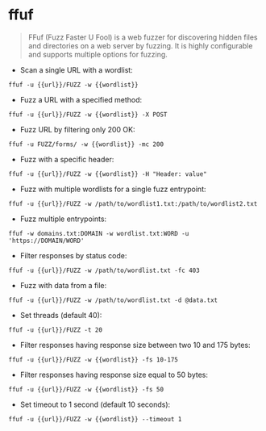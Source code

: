 # ffuf
>FFuf (Fuzz Faster U Fool) is a web fuzzer for discovering hidden files and directories on a web server by fuzzing. It is highly configurable and supports multiple options for fuzzing.

- Scan a single URL with a wordlist:

`ffuf -u {{url}}/FUZZ -w {{wordlist}}`

- Fuzz a URL with a specified method:

`ffuf -u {{url}}/FUZZ -w {{wordlist}} -X POST`

- Fuzz URL by filtering only 200 OK: 

`ffuf -u FUZZ/forms/ -w {{wordlist}} -mc 200`


- Fuzz with a specific header:

`ffuf -u {{url}}/FUZZ -w {{wordlist}} -H "Header: value"`

- Fuzz with multiple wordlists for a single fuzz entrypoint:

`ffuf -u {{url}}/FUZZ -w /path/to/wordlist1.txt:/path/to/wordlist2.txt`

- Fuzz multiple entrypoints:

`ffuf -w domains.txt:DOMAIN -w wordlist.txt:WORD -u 'https://DOMAIN/WORD'`


- Filter responses by status code:

`ffuf -u {{url}}/FUZZ -w /path/to/wordlist.txt -fc 403`

- Fuzz with data from a file:

`ffuf -u {{url}}/FUZZ -w /path/to/wordlist.txt -d @data.txt`

- Set threads (default 40): 

`ffuf -u {{url}}/FUZZ -t 20`

- Filter responses having response size between two 10 and 175 bytes: 

`ffuf -u {{url}}/FUZZ -w {{wordlist}} -fs 10-175`

- Filter responses having response size equal to 50 bytes: 

`ffuf -u {{url}}/FUZZ -w {{wordlist}} -fs 50`


- Set timeout to 1 second (default 10 seconds): 

`ffuf -u {{url}}/FUZZ -w {{wordlist}} --timeout 1`
